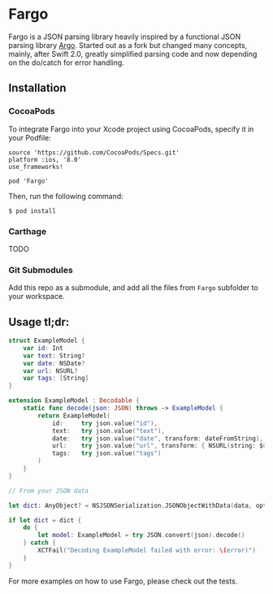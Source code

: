 
# Fargo 

Fargo is a JSON parsing library heavily inspired by a functional JSON parsing library [Argo](https://github.com/thoughtbot/Argo). Started out as a fork but changed many concepts, mainly, after Swift 2.0, greatly simplified parsing code and now depending on the do/catch for error handling.


## Installation

### CocoaPods

To integrate Fargo into your Xcode project using CocoaPods, specify it in your Podfile:

	source 'https://github.com/CocoaPods/Specs.git'
	platform :ios, '8.0'
	use_frameworks!
	
	pod 'Fargo'

Then, run the following command:

	$ pod install
	
### Carthage

TODO

### Git Submodules

Add this repo as a submodule, and add all the files from `Fargo` subfolder to your workspace.

## Usage tl;dr:

```swift
struct ExampleModel {
	var id: Int
	var text: String?
	var date: NSDate?
	var url: NSURL?
	var tags: [String]
}

extension ExampleModel : Decodable {
	static func decode(json: JSON) throws -> ExampleModel {
		return ExampleModel(
			id:		try json.value("id"),
			text:	try json.value("text"),
			date:	try json.value("date", transform: dateFromString),
			url:	try json.value("url", transform: { NSURL(string: $0) }),
			tags:	try json.value("tags")
		)
	}
}

// From your JSON data

let dict: AnyObject? = NSJSONSerialization.JSONObjectWithData(data, options: NSJSONReadingOptions.allZeros, error: nil)

if let dict = dict {
	do {
		let model: ExampleModel = try JSON.convert(json).decode()
	} catch {
		XCTFail("Decoding ExampleModel failed with error: \(error)")
	}
}
```

For more examples on how to use Fargo, please check out the tests.
